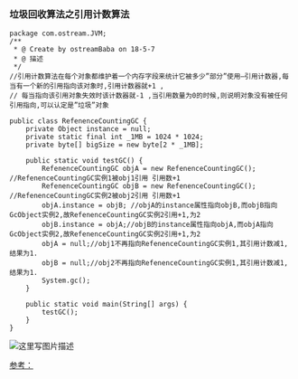 ### 垃圾回收算法之引用计数算法

```
package com.ostream.JVM;
/**
 * @ Create by ostreamBaba on 18-5-7
 * @ 描述
 */
//引用计数算法在每个对象都维护着一个内存字段来统计它被多少”部分”使用—引用计数器,每当有一个新的引用指向该对象时,引用计数器就+1 ,
// 每当指向该引用对象失效时该计数器就-1 ,当引用数量为0的时候,则说明对象没有被任何引用指向,可以认定是”垃圾”对象

public class RefenenceCountingGC {
    private Object instance = null;
    private static final int _1MB = 1024 * 1024;
    private byte[] bigSize = new byte[2 * _1MB];

    public static void testGC() {
        RefenenceCountingGC objA = new RefenenceCountingGC(); //RefenenceCountingGC实例1被obj1引用 引用数+1
        RefenenceCountingGC objB = new RefenenceCountingGC(); //RefenenceCountingGC实例2被obj2引用 引用数+1
        objA.instance = objB; //objA的instance属性指向objB,而objB指向GcObject实例2,故RefenenceCountingGC实例2引用+1,为2
        objB.instance = objA;//objB的instance属性指向objA,而objA指向GcObject实例2,故RefenenceCountingGC实例2引用+1,为2
        objA = null;//obj1不再指向RefenenceCountingGC实例1,其引用计数减1,结果为1.
        objB = null;//obj2不再指向RefenenceCountingGC实例1,其引用计数减1,结果为1.
        System.gc();
    }

    public static void main(String[] args) {
        testGC();
    }
}
```
![这里写图片描述](https://images2015.cnblogs.com/blog/647994/201702/647994-20170218225201894-1235824981.png)


[参考：](https://www.cnblogs.com/gudi/p/6414420.html?utm_source=itdadao&utm_medium=referral) 


